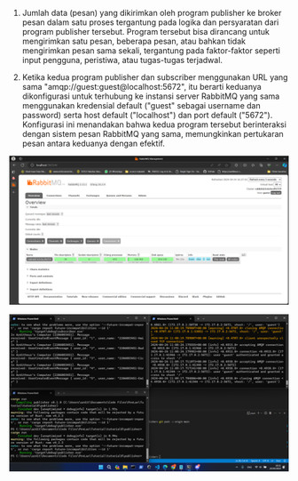 1. Jumlah data (pesan) yang dikirimkan oleh program publisher ke broker pesan dalam satu proses tergantung pada logika dan persyaratan dari program publisher tersebut. Program tersebut bisa dirancang untuk mengirimkan satu pesan, beberapa pesan, atau bahkan tidak mengirimkan pesan sama sekali, tergantung pada faktor-faktor seperti input pengguna, peristiwa, atau tugas-tugas terjadwal.

2. Ketika kedua program publisher dan subscriber  menggunakan URL yang sama "amqp://guest:guest@localhost:5672", itu berarti keduanya dikonfigurasi untuk terhubung ke instansi server RabbitMQ yang sama menggunakan kredensial default ("guest" sebagai username dan password) serta host default ("localhost") dan port default ("5672"). Konfigurasi ini menandakan bahwa kedua program tersebut berinteraksi dengan sistem pesan RabbitMQ yang sama, memungkinkan pertukaran pesan antara keduanya dengan efektif. 


![alt text](/rabbitmq.png)

![alt text](/cmd.png)